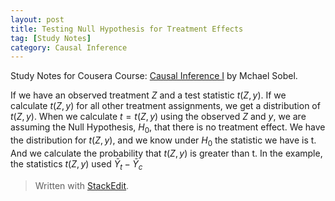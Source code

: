 ```yaml
---
layout: post
title: Testing Null Hypothesis for Treatment Effects
tag: [Study Notes]
category: Causal Inference
---
```


Study Notes for Cousera Course: [Causal Inference I]([https://www.coursera.org/learn/causal-inference](https://www.coursera.org/learn/causal-inference)) by Mchael Sobel.

If we have an observed treatment $Z$ and a test statistic $t(Z, y)$. If we calculate $t(Z, y)$ for all other treatment assignments, we get a distribution of $t(Z, y)$. When we calculate $t = t(Z, y)$ using the observed $Z$ and $y$, we are assuming the Null Hypothesis, $H_0$, that there is no treatment effect. We have the distribution for $t(Z, y)$, and we know under $H_0$ the statistic we have is t. And we calculate the probability that $t(Z, y)$ is greater than t. In the example, the statistics $t(Z, y)$ used $\bar{Y}_t - \bar{Y}_c$ 



> Written with [StackEdit](https://stackedit.io/).
<!--stackedit_data:
eyJoaXN0b3J5IjpbLTIwNjk3MDg1NDVdfQ==
-->